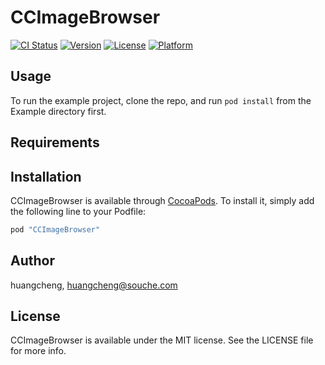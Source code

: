 # CCImageBrowser

[![CI Status](http://img.shields.io/travis/huangcheng/CCImageBrowser.svg?style=flat)](https://travis-ci.org/huangcheng/CCImageBrowser)
[![Version](https://img.shields.io/cocoapods/v/CCImageBrowser.svg?style=flat)](http://cocoapods.org/pods/CCImageBrowser)
[![License](https://img.shields.io/cocoapods/l/CCImageBrowser.svg?style=flat)](http://cocoapods.org/pods/CCImageBrowser)
[![Platform](https://img.shields.io/cocoapods/p/CCImageBrowser.svg?style=flat)](http://cocoapods.org/pods/CCImageBrowser)

## Usage

To run the example project, clone the repo, and run `pod install` from the Example directory first.

## Requirements

## Installation

CCImageBrowser is available through [CocoaPods](http://cocoapods.org). To install
it, simply add the following line to your Podfile:

```ruby
pod "CCImageBrowser"
```

## Author

huangcheng, huangcheng@souche.com

## License

CCImageBrowser is available under the MIT license. See the LICENSE file for more info.
